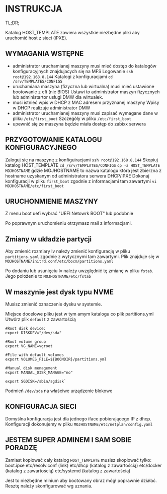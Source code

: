 # INSTRUKCJA

TL;DR;

Katalog HOST_TEMPLATE zawiera wszystkie niezbędne pliki aby uruchomić host z sieci (iPXE).

## WYMAGANIA WSTĘPNE

- administrator uruchamianej maszyny musi mieć dostęp do katalogów konfiguracyjnych znajdujacych się na MFS
    Logowanie `ssh root@192.168.8.144`
    Katalogi z konfiguracjami `cd /srv/TEMPLATES/CONFIGS`
- uruchamiana maszyna (fizyczna lub wirtualna) musi mieć ustawione bootowanie z efi (nie BIOS)
    Ustawi to administrator maszyn fizycznych lub administartor usługi DMW dla wirtualek.
- musi istnieć wpis w DHCP z MAC adresem przyznanej maszyny
    Wpisy w DHCP realizuje administrator DMW
- administrator uruchamianej maszyny musi zapisać wymagane dane w pliku `/etc/first_boot`
    Szczegóły w pliku `/etc/first_boot`
- upewnić się że maszyna będzie miała dostęp do zabixx serwera

## PRZYGOTOWANIE KATALOGU KONFIGURACYJNEGO

Zaloguj się na maszynę z konfiguiracjami 
`ssh root@192.168.8.144`
Skopiuj katalog HOST_TEMPLATE
`cd /srv/TEMPLATES/CONFIGS`
`cp -a HOST_TEMPLATE MOJHOSTNAME`
gdzie MOJHOSTNAME to nazwa katalogu która jest zbierzna z hostname uzyskanym od administratora serwera DHCP/iPXE
Dokonaj konfiguracji w pliku `first_boot` zgodnie z informacjami tam zawartymi
`vi MOJHOSTNAME/etc/first_boot`

## URUCHONMIENIE MASZYNY

Z menu boot uefi wybrać "UEFI Netowrk BOOT" lub podobnie

Po poprawnym uruchomieniu otrzymasz mail z informacjami.


## Zmiany w układzie partycji

Aby zmienić rozmiary lv należy zmienić konfigurację w pliku `partitions.yaml` zgodnie z wytycznymi tam zawartymi.
Plik znajduje się w `MOJHOSTNAME/initrd.conf/etc/bocm/partitions.yaml`

Po dodaniu lub usunięciu lv należy uwzględnić tę zmianę w pliku `fstab`. Jego położenie to `MOJHOSTNAME/etc/fstab`

## W maszynie jest dysk typu NVME

Musisz zmienić oznaczenie dysku w systemie. 

Miejsce docelowe pliku jest w tym amym katalogu co plik partitions.yml
Utwórz plik `default` z zawartością

    #Root disk device:
    export DISKDEV="/dev/sda"

    #Root volume group
    export VG_NAME=vgroot

    #File with default volumes
    export VOLUMES_FILE=${BOCMDIR}/partitions.yml

    #Manual disk menagement
    export MANUAL_DISK_MANAGE="no"

    export SGDISK=/sbin/sgdisk`

Podmień `/dev/sda` na właściwe urządzenie blokowe



## KONFIGURACJA SIECI

Domyślna konfiguracja jest dla jednego iface pobierającego IP z dhcp.
Konfiguracji dokonujemy w pliku `MOJHOSTNAME/etc/netplan/config.yaml`


## JESTEM SUPER ADMINEM I SAM SOBIE PORADZĘ

Zamiast kopiować cały katalog `HOST_TEMPLATE` musisz skopiować tylko:
boot.ipxe
etc/resolv.conf (link)
etc/dhcp (katalog z zawartością)
etc/docker (katalog z zawartością)
etc/systemd (katalog z zawartością)

Jest to niezbędne minium aby bootowany obraz mógł poprawnie działać.
Resztę należy skonfigurować wg uznania.

